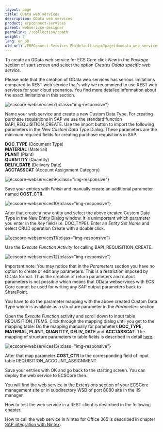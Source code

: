 ```yaml
---
layout: page
title: OData web services
description: OData web services
product: erpconnect-services
parent: webserivce-designer
permalink: /:collection/:path
weight: 7
lang: en_GB
old_url: /ERPConnect-Services-EN/default.aspx?pageid=odata_web_services1
---
```


To create an OData web service for ECS Core click *New* in the *Package* section of start screen and select the option *Creates Odata specific web service*. 

Please note that the creation of OData web services has serious limitations compared to REST web service that's why we recommend to use REST web services for your cloud scenarios. You find more detailed information about the exact limitations in this section. 

![ecscore-webservices7](/img/content/ecscore-webservices7.png){:class="img-responsive"}

Name your web service and create a new Custom Data Type. For creating purchase requisitions in SAP we use the standard function BAPI_REQUISITION_CREATE. Use the import button to import the following parameters in the *New Custom Data Type* Dialog. These parameters are the minimum required fields for creating purchase requisitions in SAP. 

**DOC_TYPE**       (Document Type)<br>
**MATERIAL**        (Material)<br>
**PLANT**              (Plant)<br>
**QUANTITY**       (Quantity)<br>
**DELIV_DATE**    (Delivery Date)<br>
**ACCTASSCAT**   (Account Assignment Category)<br>

![ecscore-webservices9](/img/content/ecscore-webservices9.png){:class="img-responsive"}

Save your entries with *Finish* and manually create an additional parameter named **COST_CTR**.  

![ecscore-webservices10](/img/content/ecscore-webservices10.png){:class="img-responsive"}

After that create a new entity and select the above created Custom Data Type in the New Entity Dialog window. It is unimportant which parameter you enter in the *Key* field (i.e. DOC_TYPE). Enter an *Entity Set Name* and select CRUD operation Create with a double click. 

![ecscore-webservices11](/img/content/ecscore-webservices11.png){:class="img-responsive"} 

Use the *Execute Function Activity* for calling BAPI_REQUISITION_CREATE.  

![ecscore-webservices12](/img/content/ecscore-webservices12.png){:class="img-responsive"}  

Important note: You may notice that in the *Parameters* section you have no option to create or edit any parameters. This is a restriction imposed by OData format. Thus the creation of return parameters and output parameters is not possible which means that OData webservices with ECS Core cannot be used for writing any SAP output parameters back to SharePoint.        

You have to do the parameter mapping with the above created Custom Data Type which is available as a structure parameter in the *Parameters* section.

Open the *Execute Function* activity and scroll down to input table REQUISITION_ITEMS. Click through the mapping dialog until you get to the mapping table. Do the mapping manually for parameters  **DOC_TYPE, MATERIAL, PLANT, QUANTITY, DELIV_DATE** and **ACCTASSCAT**. The mapping of structure parameters to table fields is described in detail [here]().


![ecscore-webservices13](/img/content/ecscore-webservices13.png){:class="img-responsive"} 

After that map parameter **COST_CTR** to the corresponding field of input table REQUISITION_ACCOUNT_ASSIGNMENT.

Save your entries with OK and go back to the starting screen. You can deploy the web service to ECSCore then. 

You will find the web service in the Extensions section of your ECSCore management site or in subdirectory WSD of port 8080 site in the IIS manager. 

How to test the web service in a REST client is described in the following chapter.  

How to call the web service in Nintex for Office 365 is described in chapter [SAP integration with Nintex](../../sap-integration-with-nintex).  
